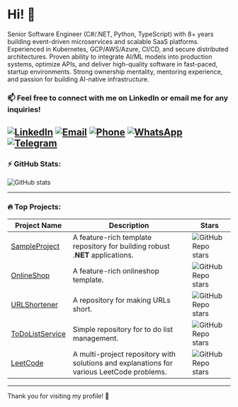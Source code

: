 # Hi! 👋

<!--[![](https://img.shields.io/badge/-@BehzadDara-%23181717?style=flat-square&logo=github)](https://github.com/BehzadDara)-->
<!--[![](https://img.shields.io/badge/-Behzad%20Dara-blue?style=flat-square&logo=linkedin&logoColor=white)](https://www.linkedin.com/in/behzaddara/)-->

Senior Software Engineer (C#/.NET, Python, TypeScript) with 8+ years building event-driven microservices and scalable SaaS platforms. Experienced in Kubernetes, GCP/AWS/Azure, CI/CD, and secure distributed architectures. Proven ability to integrate AI/ML models into production systems, optimize APIs, and deliver high-quality software in fast-paced, startup environments. Strong ownership mentality, mentoring experience, and passion for building AI-native infrastructure.

### 📫 Feel free to connect with me on LinkedIn or email me for any inquiries!
[![LinkedIn](https://img.shields.io/badge/LinkedIn-Behzad%20Dara-blue?logo=linkedin)](https://www.linkedin.com/in/behzaddara)
[![Email](https://img.shields.io/badge/Email-behzad.dara.99@gmail.com-red?logo=gmail)](mailto:behzad.dara.99@gmail.com)
[![Phone](https://img.shields.io/badge/Phone-+98%20912%20345%206789-lightgrey?logo=phone)](tel:+989128584936)
[![WhatsApp](https://img.shields.io/badge/WhatsApp-Chat%20Now-green?logo=whatsapp)](https://wa.me/989128584936)
[![Telegram](https://img.shields.io/badge/Telegram-@behzad__dara-blue?logo=telegram)](https://t.me/behzad_dara)
---

### ⚡ GitHub Stats:
![GitHub stats](https://github-readme-stats.vercel.app/api?username=einmontal&show_icons=true&theme=radical)

---

### 🔥 Top Projects:

| Project Name                                                         | Description                                                               | Stars |
| -------------------------------------------------------------------- | ------------------------------------------------------------------------- | ------------------------------------------------------------------------------------------------------- |
| [SampleProject](https://github.com/BehzadDara/SampleProject)         | A feature-rich template repository for building robust .𝐍𝐄𝐓 applications. | ![GitHub Repo stars](https://img.shields.io/github/stars/BehzadDara/SampleProject?style=social) |
| [OnlineShop](https://github.com/BehzadDara/OnlineShop)               | A feature-rich onlineshop template.                                       | ![GitHub Repo stars](https://img.shields.io/github/stars/BehzadDara/OnlineShop?style=social) |
| [URLShortener](https://github.com/BehzadDara/URLShortener)           | A repository for making URLs short.                                       | ![GitHub Repo stars](https://img.shields.io/github/stars/BehzadDara/URLShortener?style=social) |
| [ToDoListService](https://github.com/BehzadDara/ToDoListService)     | Simple repository for to do list management.                              | ![GitHub Repo stars](https://img.shields.io/github/stars/BehzadDara/ToDoListService?style=social) |
| [LeetCode](https://github.com/BehzadDara/LeetCode) | A multi-project repository with solutions and explanations for various LeetCode problems.   | ![GitHub Repo stars](https://img.shields.io/github/stars/BehzadDara/LeetCode?style=social) |

---

Thank you for visiting my profile! 🚀
